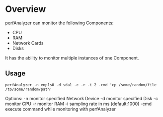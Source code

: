 # Overview
perfAnalyzer can monitor the following Components:
- CPU
- RAM
- Network Cards
- Disks

It has the ability to monitor multiple instances of one Component.

## Usage
```
perfAnalyzer -n enp1s0 -d sda1 -c -r -i 2 -cmd 'cp /some/random/file /to/some/random/path'
```

Options:
  -n <device>   monitor specified Network Device
  -d <device>   monitor specified Disk
	-c            monitor CPU
	-r            monitor RAM
	-i            sampling rate in ms (default:1000)
	-cmd          execute command while monitoring with perfAnalyzer
